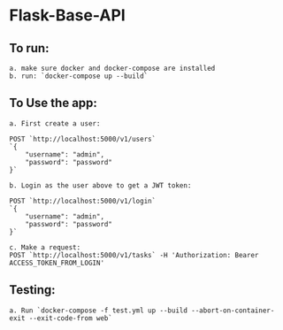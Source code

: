 # Flask-Base-API

## To run:
    a. make sure docker and docker-compose are installed
    b. run: `docker-compose up --build`
   
## To Use the app: 
    a. First create a user:
    
    POST `http://localhost:5000/v1/users`
    `{
        "username": "admin",
        "password": "password"
	}`
	
	b. Login as the user above to get a JWT token:
	
	POST `http://localhost:5000/v1/login`
    `{
        "username": "admin",
        "password": "password"
	}`
	
	c. Make a request:
	POST `http://localhost:5000/v1/tasks` -H 'Authorization: Bearer ACCESS_TOKEN_FROM_LOGIN'



## Testing:
    a. Run `docker-compose -f test.yml up --build --abort-on-container-exit --exit-code-from web`
